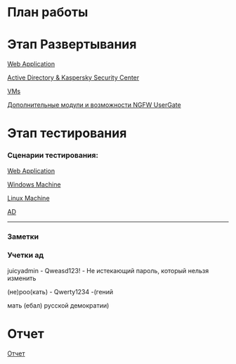 # План работы

# Этап Развертывания

[Web Application](Web%20Application.md)

[Active Directory & Kaspersky Security Center](Active%20Directory%20&%20Kaspersky%20Security%20Center.md)

[VMs](VMs.md)

[Дополнительные модули и возможности NGFW UserGate](Дополнительные%20модули%20и%20возможности%20NGFW%20UserGate.md)

# Этап тестирования

### Cценарии тестирования:

[Web Application](Web%20Application%20Test.md)

[Windows Machine ](https://www.notion.so/Windows-Machine-9ae1fa03ad75412e883c2d3171e2719b?pvs=21)

[Linux Machine](Linux%20Machine.md)

[AD](AD.md)

---

### Заметки

### Учетки ад

juicyadmin - Qweasd123! - Не истекающий пароль, который нельзя изменить

(не)poo(кать) - Qwerty1234 -(гений

мать (ебал)  русской демократии)

# Отчет

[Отчет](Отчет.md)